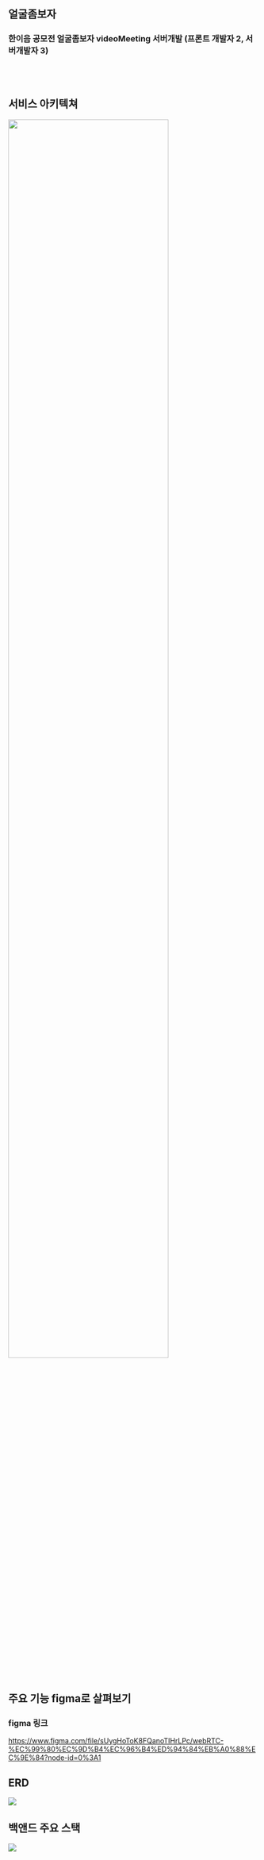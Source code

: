 ## 얼굴좀보자
### 한이음 공모전 얼굴좀보자 videoMeeting 서버개발 (프론트 개발자 2, 서버개발자 3)
<br><br>

## 서비스 아키텍쳐
<img src="https://user-images.githubusercontent.com/59498625/132557317-a62deaab-7565-495f-b328-0118ccf44c3c.png" width="80%" height="80%">
<br><br>

## 주요 기능 figma로 살펴보기
### figma 링크<br>
https://www.figma.com/file/sUygHoToK8FQanoTIHrLPc/webRTC-%EC%99%80%EC%9D%B4%EC%96%B4%ED%94%84%EB%A0%88%EC%9E%84?node-id=0%3A1

## ERD
<img src="https://user-images.githubusercontent.com/59498625/132560535-245db2c8-c25c-41aa-a168-d46682824a24.png"><br>

## 백앤드 주요 스택
<img src="https://user-images.githubusercontent.com/59498625/132561895-0bdb6bcc-bdab-4dec-b2b7-648a4e61387a.png"><br>
